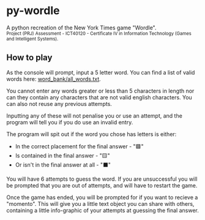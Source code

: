 # py-wordle
 A python recreation of the New York Times game "Wordle".<br>
 <sub> 
    Project (PRJ) Assessment - ICT40120 - Certificate IV in Information Technology (Games and Intelligent Systems).
 </sub>
 
## How to play
 As the console will prompt, input a 5 letter word. You can find a list of valid words here: [word_bank/all_words.txt](https://github.com/saturn-volv/py-wordle/blob/main/word_bank/all_words.txt).

 You cannot enter any words greater or less than 5 characters in length nor can they contain any characters that are not valid english characters. You can also not reuse any previous attempts. 
 
 Inputting any of these will not penalise you or use an attempt, and the program will tell you if you do use an invalid entry.
 
 The program will spit out if the word you chose has letters is either: 
 - In the correct placement for the final answer - "🟩"
 - Is contained in the final answer  - "🟨"
 - Or isn't in the final answer at all  - "⬛"

 You will have 6 attempts to guess the word. If you are unsuccessful you will be prompted that you are out of attempts, and will have to restart the game. 

 Once the game has ended, you will be prompted for if you want to recieve a "momento". This will give you a little text object you can share with others, containing a little info-graphic of your attempts at guessing the final answer.